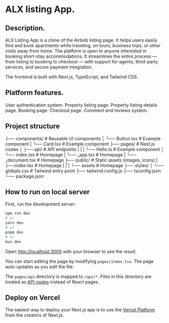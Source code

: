 # ALX listing App.

## Description.

ALX Listing App is a clone of the Airbnb listing page. It helps users easily find and book apartments while traveling, on tours, business trips, or other visits away from home. The platform is open to anyone interested in booking short-stay accommodations. It streamlines the entire process — from listing to booking to checkout — with support for agents, third-party services, and secure payment integration.

The frontend is built with Next.js, TypeScript, and Tailwind CSS.

## Platform features.

User authentication system.
Property listing page.
Property listing details page.
Booking page.
Checkout page.
Comment and reviews system.

## Project structure

├── components/ # Reusable UI components
│ └── Button.tsx # Example component
| └── Card.tsx # Example component
├── pages/ # Next.js routes
│ ├── api/ # API endpoints
| | | └── Hello.ts # Example component
│ └── index.tsx # Homepage
| └── \_app.tsx # Homepage
| └── \_document.tsx # Homepage
├── public/ # Static assets (images, icons)
| ├──index.tsx # Homepage
| | | └── assets # Homepage
├── styles/
│ └── globals.css # Tailwind entry point
├── tailwind.config.js
├── tsconfig.json
└── package.json

## How to run on local server

First, run the development server:

```bash
npm run dev
# or
yarn dev
# or
pnpm dev
# or
bun dev
```

Open [http://localhost:3000](http://localhost:3000) with your browser to see the result.

You can start editing the page by modifying `pages/index.tsx`. The page auto-updates as you edit the file.

The `pages/api` directory is mapped to `/api/*`. Files in this directory are treated as [API routes](https://nextjs.org/docs/pages/building-your-application/routing/api-routes) instead of React pages.

## Deploy on Vercel

The easiest way to deploy your Next.js app is to use the [Vercel Platform](https://vercel.com/new?utm_medium=default-template&filter=next.js&utm_source=create-next-app&utm_campaign=create-next-app-readme) from the creators of Next.js.
